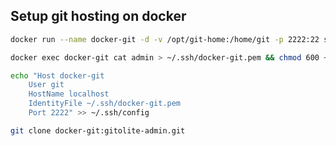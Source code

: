 ## Setup git hosting on docker

```sh
docker run --name docker-git -d -v /opt/git-home:/home/git -p 2222:22 siddick/docker-git
```

```sh
docker exec docker-git cat admin > ~/.ssh/docker-git.pem && chmod 600 ~/.ssh/docker-git.pem

echo "Host docker-git
    User git
    HostName localhost
    IdentityFile ~/.ssh/docker-git.pem
    Port 2222" >> ~/.ssh/config
```

```sh
git clone docker-git:gitolite-admin.git 
```

